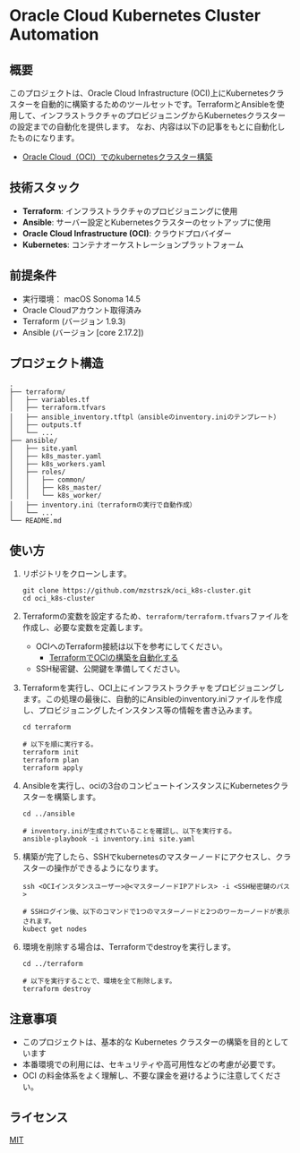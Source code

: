 # Oracle Cloud Kubernetes Cluster Automation

## 概要

このプロジェクトは、Oracle Cloud Infrastructure (OCI)上にKubernetesクラスターを自動的に構築するためのツールセットです。TerraformとAnsibleを使用して、インフラストラクチャのプロビジョニングからKubernetesクラスターの設定までの自動化を提供します。
なお、内容は以下の記事をもとに自動化したものになります。
- [Oracle Cloud（OCI）でのkubernetesクラスター構築](https://qiita.com/mozo/items/9ed5ecaa10dcf28e79e5)

## 技術スタック

- **Terraform**: インフラストラクチャのプロビジョニングに使用
- **Ansible**: サーバー設定とKubernetesクラスターのセットアップに使用
- **Oracle Cloud Infrastructure (OCI)**: クラウドプロバイダー
- **Kubernetes**: コンテナオーケストレーションプラットフォーム

## 前提条件

- 実行環境： macOS Sonoma 14.5
- Oracle Cloudアカウント取得済み
- Terraform (バージョン 1.9.3)
- Ansible (バージョン [core 2.17.2])

## プロジェクト構造

```
.
├── terraform/
│   ├── variables.tf
│   ├── terraform.tfvars
│   ├── ansible_inventory.tftpl（ansibleのinventory.iniのテンプレート）
│   ├── outputs.tf
│   └── ...
├── ansible/
│   ├── site.yaml
│   ├── k8s_master.yaml
│   ├── k8s_workers.yaml
│   ├── roles/
│   │   ├── common/
│   │   ├── k8s_master/
│   │   └── k8s_worker/
│   ├── inventory.ini（terraformの実行で自動作成）
│   └── ...
└── README.md
```

## 使い方

1. リポジトリをクローンします。

   ```
   git clone https://github.com/mzstrszk/oci_k8s-cluster.git
   cd oci_k8s-cluster
   ```

2. Terraformの変数を設定するため、`terraform/terraform.tfvars`ファイルを作成し、必要な変数を定義します。
   - OCIへのTerraform接続は以下を参考にしてください。
     - [TerraformでOCIの構築を自動化する](https://oracle-japan.github.io/ocitutorials/intermediates/terraform/)
   - SSH秘密鍵、公開鍵を準備してください。

3. Terraformを実行し、OCI上にインフラストラクチャをプロビジョニングします。この処理の最後に、自動的にAnsibleのinventory.iniファイルを作成し、プロビジョニングしたインスタンス等の情報を書き込みます。

   ```
   cd terraform

   # 以下を順に実行する。
   terraform init
   terraform plan
   terraform apply
   ```

4. Ansibleを実行し、ociの3台のコンピュートインスタンスにKubernetesクラスターを構築します。
   
   ```
   cd ../ansible

   # inventory.iniが生成されていることを確認し、以下を実行する。
   ansible-playbook -i inventory.ini site.yaml
   ```
5. 構築が完了したら、SSHでkubernetesのマスターノードにアクセスし、クラスターの操作ができるようになります。

   ```
   ssh <OCIインスタンスユーザー>@<マスターノードIPアドレス> -i <SSH秘密鍵のパス>

   # SSHログイン後、以下のコマンドで1つのマスターノードと2つのワーカーノードが表示されます。
   kubect get nodes
   ```

6. 環境を削除する場合は、Terraformでdestroyを実行します。

   ```
   cd ../terraform

   # 以下を実行することで、環境を全て削除します。
   terraform destroy
   ```


## 注意事項

- このプロジェクトは、基本的な Kubernetes クラスターの構築を目的としています
-  本番環境での利用には、セキュリティや高可用性などの考慮が必要です。
- OCI の料金体系をよく理解し、不要な課金を避けるように注意してください。

## ライセンス

[MIT](https://choosealicense.com/licenses/mit/)